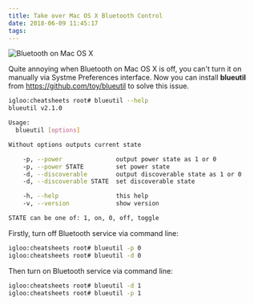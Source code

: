 ```yaml
---
title: Take over Mac OS X Bluetooth Control
date: 2018-06-09 11:45:17
tags:
---
```


![Bluetooth on Mac OS X](https://support.apple.com/library/content/dam/edam/applecare/images/en_US/osx/el_capitan-system_preferences-bluetooth.png "Bluetooth on Mac OS X")

Quite annoying when Bluetooth on Mac OS X is off, you can't turn it on manually via Systme Preferences interface. Now you can install **blueutil** from <https://github.com/toy/blueutil> to solve this issue.

```bash
igloo:cheatsheets root# blueutil --help
blueutil v2.1.0

Usage:
  blueutil [options]

Without options outputs current state

    -p, --power               output power state as 1 or 0
    -p, --power STATE         set power state
    -d, --discoverable        output discoverable state as 1 or 0
    -d, --discoverable STATE  set discoverable state

    -h, --help                this help
    -v, --version             show version

STATE can be one of: 1, on, 0, off, toggle
```

Firstly, turn off Bluetooth service via command line:

```bash
igloo:cheatsheets root# blueutil -p 0
igloo:cheatsheets root# blueutil -d 0
```

Then turn on Bluetooth service via command line:

```bash
igloo:cheatsheets root# blueutil -d 1
igloo:cheatsheets root# blueutil -p 1
```